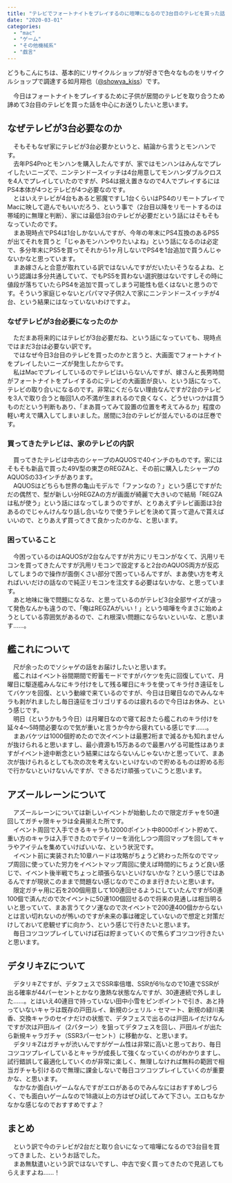 ```yaml
---
title: "テレビでフォートナイトをプレイするのに喧嘩になるので3台目のテレビを買った話、他"
date: "2020-03-01"
categories: 
  - "mac"
  - "ゲーム"
  - "その他機械系"
  - "戯言"
---
```


どうもこんにちは、基本的にリサイクルショップが好きで色々なものをリサイクルショップで調達する如月翔也（[@showya\_kiss](http://twitter.com/showya_kiss)）です。  
  
　今日はフォートナイトをプレイするために子供が居間のテレビを取り合うため諦めて3台目のテレビを買った話を中心にお送りしたいと思います。  

## なぜテレビが3台必要なのか

　そもそもなぜ家にテレビが3台必要かというと、結論から言うとモンハンです。  
　去年PS4Proとモンハンを購入したんですが、家ではモンハンはみんなでプレイしたいニーズで、ニンテンドースイッチは4台用意してモンハンダブルクロスを4人でプレイしていたのですが、PS4は据え置きなので4人でプレイするにはPS4本体が4つとテレビが4つ必要なのです。  
　とはいえテレビが4台もあると邪魔ですし1台くらいはPS4のリモートプレイでMacに映して遊んでもいいだろう、という事で（2台目以降をリモートするのは帯域的に無理と判断）、家には最低3台のテレビが必要だという話にはそもそもなっていたのです。  
　まあ現時点でPS4は1台しかないんですが、今年の年末にPS4互換のあるPS5が出てそれを買うと「じゃあモンハンやりたいよね」という話になるのは必定で、多分年末にPS5を買ってそれから1ヶ月しないでPS4を1台追加で買うんじゃないかなと思っています。  
　まあ嫁さんと合意が取れている訳ではないんですがだいたいそうなるよね、という認識は多分共通していて、でもPS5を買わない選択肢はないですしその時に値段が落ちていたらPS4を追加で買ってしまう可能性も低くはないと思うのです。そういう家庭じゃないとパパママ子供2人で家にニンテンドースイッチが4台、という結果にはなっていないわけですよ。  

### なぜテレビが3台必要になったのか

　ただまあ将来的にはテレビが3台必要だね、という話になっていても、現時点ではまだ3台は必要ない訳です。  
　ではなぜ今日3台目のテレビを買ったのかと言うと、大画面でフォートナイトをプレイしたいニーズが発生したからです。  
　私はMacでプレイしているのでテレビはいらないんですが、嫁さんと長男時間がフォートナイトをプレイするのにテレビの大画面が良い、という話になって、テレビの取り合いになるのです。非常にくだらない理由なんですが2台のテレビを3人で取り合うと毎回1人の不満が生まれるので良くなく、どうせいつかは買うものだという判断もあり、「まあ買ってみて設置の位置を考えてみるか」程度の軽い考えで購入してしまいました。居間に3台のテレビが並んでいるのは圧巻です。  

### 買ってきたテレビは、家のテレビの内訳

　買ってきたテレビは中古のシャープのAQUOSで40インチのものです。家にはそもそも新品で買った49V型の東芝のREGZAと、その前に購入したシャープのAQUOSの33インチがあります。  
　AQUOSはどちらも世界の亀山モデルで「ファンなの？」という感じですがただの偶然で、型が新しい分REGZAの方が画面が綺麗で大きいので結局「REGZAは私が使う」という話にはなってしまうのですが、とりあえずテレビ画面は3台あるのでじゃんけんなり話し合いなりで使うテレビを決めて貰って遊んで貰えばいいので、とりあえず買ってきて良かったのかな、と思います。  

### 困っていること

　今困っているのはAQUOSが2台なんですが片方にリモコンがなくて、汎用リモコンを買ってきたんですが汎用リモコンで設定すると2台のAQUOS両方が反応してしまうので操作が面倒くさい部分で困っているんですが、まあ使い方を考えればいいだけの話なので純正リモコンを注文する必要はないかな、と思っています。  
　あと地味に後で問題になるな、と思っているのがテレビ3台全部サイズが違って発色なんかも違うので、「俺はREGZAがいい！」という喧嘩を今まさに始めようとしている雰囲気があるので、これ根深い問題にならないといいな、と思います……。  

## 艦これについて

　尺が余ったのでソシャゲの話をお届けしたいと思います。  
　艦これはイベント谷間期間で貯蓄モードですがバケツを先に回復していて、月曜日に駆逐艦みんなにキラ付けをして残る曜日にキラを使ってキラ付き遠征をしてバケツを回復、という動線で来ているのですが、今日は日曜日なのでみんなキラも剥がれましたし毎日遠征をゴリゴリするのは疲れるので今日はお休み、という感じです。  
　明日（というかもう今日）は月曜日なので寝て起きたら艦これのキラ付けを延々4〜5時間必要なので気が重いと言うか今から疲れている感じです……。  
　まあバケツは1000個貯めたので次イベントは最悪2桁まで減るかも知れませんが抜けられると思いますし、最小資源も15万あるので最悪ハゲる可能性はありますがイベント途中断念という結果にはならないんじゃないかと思っていて、まあ次が抜けられるとしても次の次を考えないといけないので貯めるものは貯める形で行かないといけないんですが、できるだけ頑張っていこうと思います。  

## アズールレーンについて

　アズールレーンについては新しいイベントが始動したので限定ガチャを50連回してガチャ限キャラは全員揃えた所です。  
　イベント周回で入手できるキャラも12000ポイント中8000ポイント貯めて、重い方のキャラは入手できたのでデイリーを消化しつつ周回マップを回してキャラやアイテムを集めていけばいいな、という状況です。  
　イベント前に実装された10章ハードは攻略がちょうど終わった所なのでマップ周回に使っていた労力をイベントマップ周回に使えば時間的にちょうど良い感じで、イベント後半戦でちょっと頑張らないといけないかな？という感じではあるんですが現状このままで問題ない感じなのでこのまま行きたいと思います。  
　限定ガチャ用に石を200個用意して100連回せるようにしていたんですが50連100個で済んだので次イベントに50連100個回せるので将来の見通しは相当明るいと思っていて、まあ言うてクソ運なので次イベントで200連400個かからないとは言い切れないのが怖いのですが未来の事は確定していないので想定と対策だけしておいて悲観せずに向かう、という感じで行きたいと思います。  
　毎日コツコツプレイしていけば石は貯まっていくので焦らずコツコツ行きたいと思います。  

## デタリキZについて

　デタリキZですが、デタフェスでSSR率倍増、SSRが6％なので10連でSSRが出る確率が44パーセントとかなり激熱な状態なんですが、30連連続で外しました……。とはいえ40連目で持っていない田中小雪をピンポイントで引き、あと持っていないキャラは既存の戸田ルイ、新規のシェリル・セマート、新規の緑川美香、交換キャラのセイナだけの状態で、デタフェスで出るのは戸田ルイだけなんですが次は戸田ルイ（2パターン）を狙ってデタフェスを回し、戸田ルイが出たら新規キャラガチャ（SSR3パーセント）に移動かな、と思います。  
　デタリキZはガチャが渋いんですがゲーム性は非常に高いと思っており、毎日コツコツプレイしているとキャラが成長して強くなっていくのがわかりますし、試行錯誤して最適化していくのが非常に楽しく、無理しなければ無料の範囲で相当ガチャも引けるので無理に課金しないで毎日コツコツプレイしていくのが重要かな、と思います。  
　なかなか面白いゲームなんですがエロがあるのでみんなにはおすすめしづらく、でも面白いゲームなので18歳以上の方はぜひ試してみて下さい。エロもなかなかな感じなのでおすすめですよ？  

## まとめ

　という訳で今のテレビが2台だと取り合いになって喧嘩になるので3台目を買ってきました、というお話でした。  
　まあ無駄遣いという訳ではないですし、中古で安く買ってきたので見逃してもらえますよね……！
